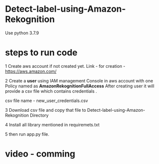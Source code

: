 # Detect-label-using-Amazon-Rekognition

Use python 3.7.9

# steps to run code

1 Create aws account if not created yet.
  Link - for creation - https://aws.amazon.com/
  
2 Create a **user** using IAM management Console in aws account with one Policy named as **AmazonRekognitionFullAccess**
  After creating user it will provide a csv file which contains credentials . 
  
  csv file name - new_user_credentials.csv
  
3 Download csv file and copy that file to Detect-label-using-Amazon-Rekognition Directory

4 Install all library mentioned in requiremets.txt

5 then run app.py file.


# video - comming 
